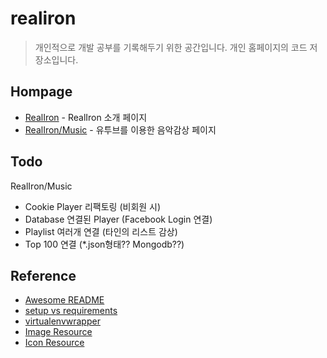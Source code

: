 # realiron
> 개인적으로 개발 공부를 기록해두기 위한 공간입니다.
> 개인 홈페이지의 코드 저장소입니다.

## Hompage

- [RealIron](http://jaeeo.kr) - RealIron 소개 페이지
- [RealIron/Music](http://jaeeo.kr/music) - 유투브를 이용한 음악감상 페이지

## Todo

RealIron/Music 
- Cookie Player 리팩토링 (비회원 시)
- Database 연결된 Player (Facebook Login 연결)
- Playlist 여러개 연결 (타인의 리스트 감상)
- Top 100 연결 (*.json형태?? Mongodb??)

## Reference

- [Awesome README](https://github.com/matiassingers/awesome-readme/blob/master/readme.md)
- [setup vs requirements](https://caremad.io/posts/2013/07/setup-vs-requirement/)
- [virtualenvwrapper](https://virtualenvwrapper.readthedocs.io/en/latest/)
- [Image Resource](https://www.pexels.com/)
- [Icon Resource](http://www.flaticon.com/)